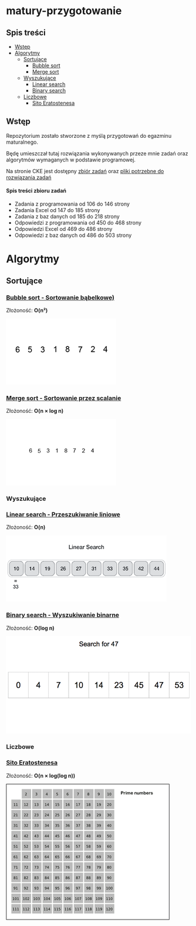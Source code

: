 # matury-przygotowanie

## Spis treści
- [Wstęp](#wstęp)
- [Algorytmy](#algorytmy)
    - [Sortujące](#sortujące)
        - [Bubble sort](#bubble-sort---sortowanie-bąbelkowe)
        - [Merge sort](#merge-sort---sortowanie-przez-scalanie)
    - [Wyszukujące](#wyszukujące)
        - [Linear search](#linear-search---przeszukiwanie-liniowe)
        - [Binary search](#binary-search---wyszukiwanie-binarne)
    - [Liczbowe](#liczbowe)
        - [Sito Eratostenesa](#sito-eratostenesa)

## Wstęp
Repozytorium zostało stworzone z myślą przygotowań do  egazminu maturalnego. 

Będę umieszczał tutaj rozwiązania wykonywanych przeze mnie zadań oraz algorytmów wymaganych w podstawie programowej.

Na stronie CKE jest dostępny [zbiór zadań](https://www.cke.gov.pl/images/_EGZAMIN_MATURALNY_OD_2015/Materialy/Zbiory_zadan/Matura_Zbi%C3%B3r_zada%C5%84_Informatyka.pdf) oraz [pliki potrzebne do rozwiązania zadań](https://www.cke.gov.pl/images/_EGZAMIN_MATURALNY_OD_2015/Materialy/Zbiory_zadan/inf-pr-dane.zip)

#### Spis treści zbioru zadań
- Zadania z programowania od 106 do 146 strony 
- Zadania Excel od 147 do 185 strony
- Zadania z baz danych od 185 do 218 strony
- Odpowiedzi z programowania od 450 do 468 strony 
- Odpowiedzi Excel od 469 do 486 strony 
- Odpowiedzi z baz danych od 486 do 503 strony 

# Algorytmy
## Sortujące
### [Bubble sort - Sortowanie bąbelkowe)](./algorytmy/bubblesort.py)

Złożoność: **O(n²)**

![bubblesort](./docs/bubblesort.gif)
### [Merge sort - Sortowanie przez scalanie](./algorytmy/mergesort.py)

Złożoność: **O(n × log n)**

![mergesort](./docs/mergesort.gif)

### Wyszukujące
### [Linear search - Przeszukiwanie liniowe](./algorytmy/linearsearch.py)

Złożoność: **O(n)**

![mergesort](./docs/linearsearch.gif)

### [Binary search - Wyszukiwanie binarne](./algorytmy/binarysearch.py)

Złożoność: **O(log n)**

![mergesort](./docs/binarysearch.gif)

### Liczbowe
### [Sito Eratostenesa](./algorytmy/binarysearch.py)

Złożoność: **O(n × log(log n))**

![eratostenes](./docs/eratosthenes.gif)
